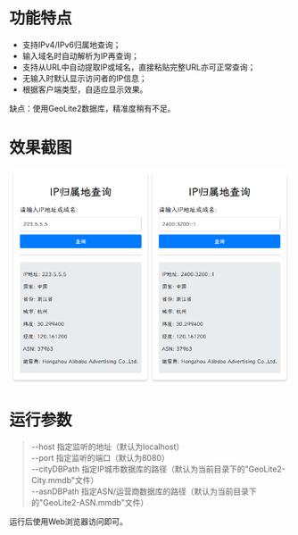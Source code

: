 # 功能特点
-  支持IPv4/IPv6归属地查询；
-  输入域名时自动解析为IP再查询；
-  支持从URL中自动提取IP或域名，直接粘贴完整URL亦可正常查询；
-  无输入时默认显示访问者的IP信息；
-  根据客户端类型，自适应显示效果。  

缺点：使用GeoLite2数据库，精准度稍有不足。

# 效果截图
![image](https://raw.githubusercontent.com/sky92682/ip-location/refs/heads/main/screensnap.png)

# 运行参数
> --host    指定监听的地址（默认为localhost）  
> --port    指定监听的端口（默认为8080）  
> --cityDBPath  指定IP城市数据库的路径（默认为当前目录下的"GeoLite2-City.mmdb"文件）  
> --asnDBPath  指定ASN/运营商数据库的路径（默认为当前目录下的"GeoLite2-ASN.mmdb"文件）  

运行后使用Web浏览器访问即可。
